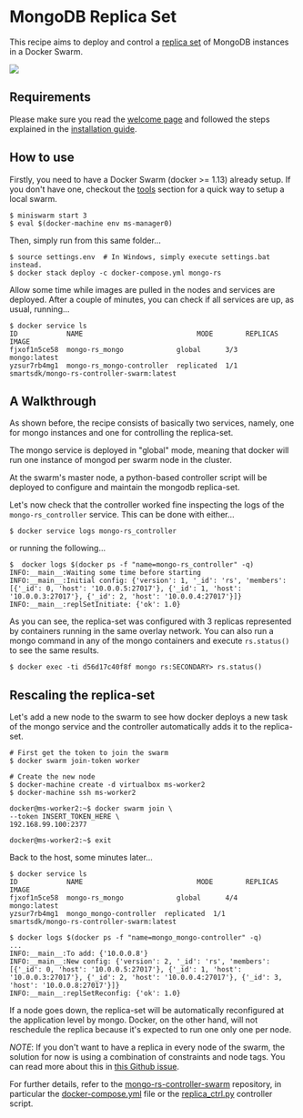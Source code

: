 # MongoDB Replica Set

This recipe aims to deploy and control a
[replica set](https://docs.mongodb.com/manual/replication/) of MongoDB
instances in a Docker Swarm.

<img src='http://g.gravizo.com/g?
digraph Cluster {
    rankdir=LR;
       compound=true;
       node [shape="record" style="filled"];
       splines=line;
       subgraph cluster {
               label="Docker Swarm";
        style=filled;
               color=aliceblue;
        subgraph cluster_1 {
            label="ms-worker0";
            color=white;
            Mongo2 [fillcolor="aliceblue"];
        }
        subgraph cluster_0 {
            label="ms-manager0";
            color=white;
            Controller [fillcolor="aliceblue"];
            Mongo1 [fillcolor="aliceblue"];
        }
        subgraph cluster_2 {
            label="ms-worker1";
            color=white;
            Mongo3 [fillcolor="aliceblue"];
        }
       }
    Mongo1 -> Mongo2 [dir="both"];
    Mongo2 -> Mongo3 [dir="both"];
    Mongo3 -> Mongo1 [dir="both"];
    Controller -> Mongo1;
}
'>

## Requirements

Please make sure you read the [welcome page](../../index.md) and followed the
steps explained in the [installation guide](../../installation.md).

## How to use

Firstly, you need to have a Docker Swarm (docker >= 1.13) already setup.
If you don't have one, checkout the [tools](../../tools/readme.md) section for
a quick way to setup a local swarm.

```
$ miniswarm start 3
$ eval $(docker-machine env ms-manager0)
```

Then, simply run from this same folder...

```
$ source settings.env  # In Windows, simply execute settings.bat instead.
$ docker stack deploy -c docker-compose.yml mongo-rs
```

Allow some time while images are pulled in the nodes and services are deployed.
After a couple of minutes, you can check if all services are up, as usual,
running...

```
$ docker service ls
ID            NAME                            MODE        REPLICAS  IMAGE
fjxof1n5ce58  mongo-rs_mongo             global      3/3       mongo:latest
yzsur7rb4mg1  mongo-rs_mongo-controller  replicated  1/1       smartsdk/mongo-rs-controller-swarm:latest
```

## A Walkthrough

As shown before, the recipe consists of basically two services, namely, one for
mongo instances and one for controlling the replica-set.

The mongo service is deployed in "global" mode, meaning that docker will run one
instance of mongod per swarm node in the cluster.

At the swarm's master node, a python-based controller script will be deployed to
configure and maintain the mongodb replica-set.

Let's now check that the controller worked fine inspecting the logs of the
`mongo-rs_controller` service. This can be done with either...

```
$ docker service logs mongo-rs_controller
```

or running the following...

```
$  docker logs $(docker ps -f "name=mongo-rs_controller" -q)
INFO:__main__:Waiting some time before starting
INFO:__main__:Initial config: {'version': 1, '_id': 'rs', 'members': [{'_id': 0, 'host': '10.0.0.5:27017'}, {'_id': 1, 'host': '10.0.0.3:27017'}, {'_id': 2, 'host': '10.0.0.4:27017'}]}
INFO:__main__:replSetInitiate: {'ok': 1.0}
```

As you can see, the replica-set was configured with 3 replicas represented by
containers running in the same overlay network. You can also run a mongo command
in any of the mongo containers and execute `rs.status()` to see the same
results.

```
$ docker exec -ti d56d17c40f8f mongo rs:SECONDARY> rs.status()
```

## Rescaling the replica-set

Let's add a new node to the swarm to see how docker deploys a new task of the
mongo service and the controller automatically adds it to the replica-set.

```
# First get the token to join the swarm
$ docker swarm join-token worker

# Create the new node
$ docker-machine create -d virtualbox ms-worker2
$ docker-machine ssh ms-worker2

docker@ms-worker2:~$ docker swarm join \
--token INSERT_TOKEN_HERE \
192.168.99.100:2377

docker@ms-worker2:~$ exit
```

Back to the host, some minutes later...

```
$ docker service ls
ID            NAME                            MODE        REPLICAS  IMAGE
fjxof1n5ce58  mongo-rs_mongo             global      4/4       mongo:latest
yzsur7rb4mg1  mongo_mongo-controller  replicated  1/1       smartsdk/mongo-rs-controller-swarm:latest

$ docker logs $(docker ps -f "name=mongo_mongo-controller" -q)
...
INFO:__main__:To add: {'10.0.0.8'}
INFO:__main__:New config: {'version': 2, '_id': 'rs', 'members': [{'_id': 0, 'host': '10.0.0.5:27017'}, {'_id': 1, 'host': '10.0.0.3:27017'}, {'_id': 2, 'host': '10.0.0.4:27017'}, {'_id': 3, 'host': '10.0.0.8:27017'}]}
INFO:__main__:replSetReconfig: {'ok': 1.0}
```

If a node goes down, the replica-set will be automatically reconfigured at
the application level by mongo. Docker, on the other hand, will not reschedule
the replica because it's expected to run one only one per node.

_NOTE_: If you don't want to have a replica in every node of the swarm,
the solution for now is using a combination of constraints and node tags.
You can read more about this in
[this Github issue](https://github.com/docker/docker/issues/26259).

For further details, refer to the [mongo-rs-controller-swarm](https://github.com/smartsdk/mongo-rs-controller-swarm)
repository, in particular the [docker-compose.yml](https://github.com/smartsdk/mongo-rs-controller-swarm/blob/master/docker-compose.yml)
file or the
[replica_ctrl.py](https://github.com/smartsdk/mongo-rs-controller-swarm/blob/master/src/replica_ctrl.py)
controller script.
